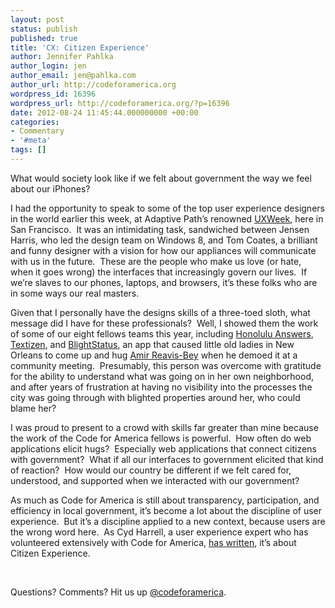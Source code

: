 ```yaml
---
layout: post
status: publish
published: true
title: 'CX: Citizen Experience'
author: Jennifer Pahlka
author_login: jen
author_email: jen@pahlka.com
author_url: http://codeforamerica.org
wordpress_id: 16396
wordpress_url: http://codeforamerica.org/?p=16396
date: 2012-08-24 11:45:44.000000000 +00:00
categories:
- Commentary
- '#meta'
tags: []
---
```

What would society look like if we felt about government the way we feel about our iPhones?

I had the opportunity to speak to some of the top user experience designers in the world earlier this week, at Adaptive Path’s renowned <a href="http://uxweek.com/" target="_blank">UXWeek</a>, here in San Francisco.  It was an intimidating task, sandwiched between Jensen Harris, who led the design team on Windows 8, and Tom Coates, a brilliant and funny designer with a vision for how our appliances will communicate with us in the future.  These are the people who make us love (or hate, when it goes wrong) the interfaces that increasingly govern our lives.  If we’re slaves to our phones, laptops, and browsers, it’s these folks who are in some ways our real masters.

Given that I personally have the designs skills of a three-toed sloth, what message did I have for these professionals?  Well, I showed them the work of some of our eight fellows teams this year, including <a href="http://answers.honolulu.gov" target="_blank">Honolulu Answers</a>, <a href="http://textizen.com" target="_blank">Textizen</a>, and <a href="http://www.blightstatus.com/" target="_blank">BlightStatus</a>, an app that caused little old ladies in New Orleans to come up and hug <a href="http://codeforamerica.org/2012-fellows/#Amir Reavis-Bey" target="_blank">Amir Reavis-Bey</a> when he demoed it at a community meeting.  Presumably, this person was overcome with gratitude for the ability to understand what was going on in her own neighborhood, and after years of frustration at having no visibility into the processes the city was going through with blighted properties around her, who could blame her?

I was proud to present to a crowd with skills far greater than mine because the work of the Code for America fellows is powerful.  How often do web applications elicit hugs?  Especially web applications that connect citizens with government?  What if all our interfaces to government elicited that kind of reaction?  How would our country be different if we felt cared for, understood, and supported when we interacted with our government?

As much as Code for America is still about transparency, participation, and efficiency in local government, it’s become a lot about the discipline of user experience.  But it’s a discipline applied to a new context, because users are the wrong word here.  As Cyd Harrell, a user experience expert who has volunteered extensively with Code for America, <a href="http://uxmag.com/articles/the-citizen-experience-needs-us" target="_blank">has written</a>, it’s about Citizen Experience.

&nbsp;

Questions? Comments? Hit us up <a href="http://twitter.com/codeforamerica" target="_blank">@codeforamerica</a>.
